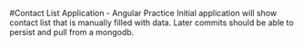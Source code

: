 #Contact List Application - Angular Practice
Initial application will show contact list that is manually filled with data. Later commits should be able to persist and pull from a mongodb.